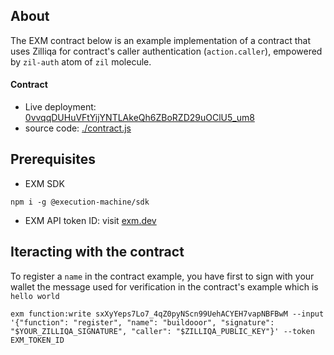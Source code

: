 ## About
The EXM contract below is an example implementation of a contract that uses Zilliqa for contract's caller authentication (`action.caller`), empowered by `zil-auth` atom of `zil` molecule.

#### Contract
- Live deployment: [0vvqqDUHuVFtYijYNTLAkeQh6ZBoRZD29uOClU5_um8](https://api.exm.dev/read/0vvqqDUHuVFtYijYNTLAkeQh6ZBoRZD29uOClU5_um8)
- source code: [./contract.js](./contract.js)

## Prerequisites

- EXM SDK
```console
npm i -g @execution-machine/sdk
```

- EXM API token ID: visit [exm.dev](https://exm.dev)

## Iteracting with the contract
To register a `name` in the contract example, you have first to sign with your wallet the message used for verification in the contract's example which is `hello world` 

```console
exm function:write sxXyYeps7Lo7_4qZ0pyNScn99UehACYEH7vapNBFBwM --input '{"function": "register", "name": "buildooor", "signature": "$YOUR_ZILLIQA_SIGNATURE", "caller": "$ZILLIQA_PUBLIC_KEY"}' --token EXM_TOKEN_ID
```
